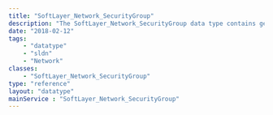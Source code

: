 ```yaml
---
title: "SoftLayer_Network_SecurityGroup"
description: "The SoftLayer_Network_SecurityGroup data type contains general information for a single security group. A security group contains a set of IP filter [SoftLayer_Network_SecurityGroup_Rule](reference/datatypes/SoftLayer_Network_SecurityGroup_Rule) that define how to handle incoming (ingress) and outgoing (egress) traffic to both the public and private interfaces of a virtual server instance and a set of [SoftLayer_Virtual_Network_SecurityGroup_NetworkComponentBinding](reference/datatypes/SoftLayer_Virtual_Network_SecurityGroup_NetworkComponentBinding) to associate virtual guest network components with the security group. "
date: "2018-02-12"
tags:
    - "datatype"
    - "sldn"
    - "Network"
classes:
    - "SoftLayer_Network_SecurityGroup"
type: "reference"
layout: "datatype"
mainService : "SoftLayer_Network_SecurityGroup"
---
```


